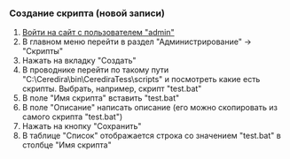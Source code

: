 ### Создание скрипта (новой записи)

1. [Войти на сайт с пользователем "admin"](../../../../0.%20Шаги/1.%20Войти%20на%20сайт%20с%20пользователем%20username.md)
1. В главном меню перейти в раздел "Администрирование" -> "Скрипты"
1. Нажать на вкладку "Создать"
1. В проводнике перейти по такому пути "C:\Ceredira\bin\CerediraTess\scripts" и посмотреть какие есть скрипты. Выбрать, например, скрипт "test.bat"
1. В поле "Имя скрипта" вставить "test.bat"
1. В поле "Описание" написать описание
(его можно скопировать из самого скрипта "test.bat")
1. Нажать на кнопку "Сохранить"
1. В таблице "Список" отображается строка со значением "test.bat" в столбце "Имя скрипта"
